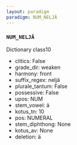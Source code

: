 ```yaml
---
layout: paradigm
paradigm: NUM_NELJÄ
---
```

### ` NUM_NELJÄ `

Dictionary class10
* clitics: False
* grade_dir: weaken
* harmony: front
* suffix_regex: neljä
* plurale_tantum: False
* possessive: False
* upos: NUM
* stem_vowel: ä
* kotus_tn: 10
* pos: NUMERAL
* stem_diphthong: None
* kotus_av: None
* deletion: ä

